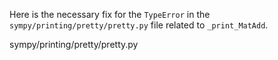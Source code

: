 Here is the necessary fix for the `TypeError` in the `sympy/printing/pretty/pretty.py` file related to `_print_MatAdd`.

<change>
<file change-number-for-this-file="1">sympy/printing/pretty/pretty.py</file>
<original line-count="7" no-ellipsis="true"><![CDATA[
                if isinstance(item, MatrixSymbol) or (item.args and item.args[0].is_negative):
                    s = prettyForm(*stringPict.next(s, ' - ' if item.is_Mul else ' ') + pform)
                else:
                    s = prettyForm(*stringPict.next(s, ' + ') + pform)
]]></original>
<modified no-ellipsis="true"><![CDATA[
                if isinstance(item, MatrixSymbol) or (item.args and item.args[0].is_negative):
                    s = prettyForm(*stringPict.next(s, ' - ' if item.is_Mul else ' '))
                    s = prettyForm(*s.right(pform))
                else:
                    s = prettyForm(*stringPict.next(s, ' + '))
                    s = prettyForm(*s.right(pform))
]]></modified>
</change>